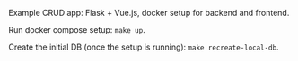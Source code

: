 Example CRUD app: Flask + Vue.js, docker setup for backend and frontend.

Run docker compose setup: `make up`.

Create the initial DB (once the setup is running): ```make recreate-local-db```.
